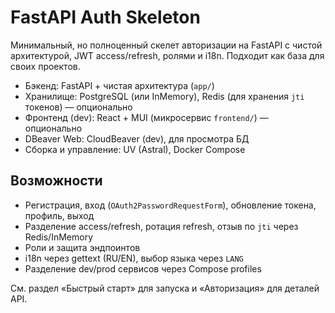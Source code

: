 # FastAPI Auth Skeleton

Минимальный, но полноценный скелет авторизации на FastAPI с чистой архитектурой, JWT access/refresh, ролями и i18n. Подходит как база для своих проектов.

- Бэкенд: FastAPI + чистая архитектура (`app/`)
- Хранилище: PostgreSQL (или InMemory), Redis (для хранения `jti` токенов) — опционально
- Фронтенд (dev): React + MUI (микросервис `frontend/`) — опционально
- DBeaver Web: CloudBeaver (dev), для просмотра БД
- Сборка и управление: UV (Astral), Docker Compose

## Возможности
- Регистрация, вход (`OAuth2PasswordRequestForm`), обновление токена, профиль, выход
- Разделение access/refresh, ротация refresh, отзыв по `jti` через Redis/InMemory
- Роли и защита эндпоинтов
- i18n через gettext (RU/EN), выбор языка через `LANG`
- Разделение dev/prod сервисов через Compose profiles

См. раздел «Быстрый старт» для запуска и «Авторизация» для деталей API.

